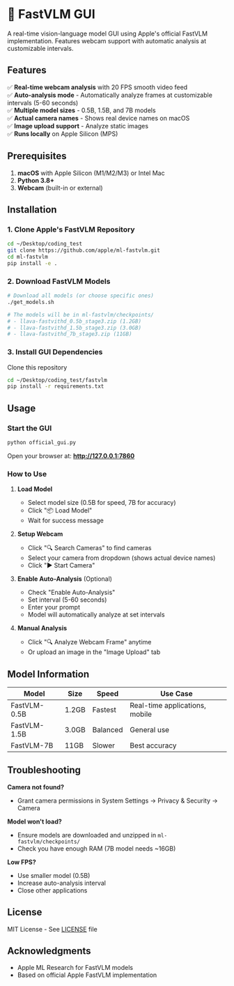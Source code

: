 # 🍎 FastVLM GUI

A real-time vision-language model GUI using Apple's official FastVLM implementation. Features webcam support with automatic analysis at customizable intervals.

## Features

✅ **Real-time webcam analysis** with 20 FPS smooth video feed  
✅ **Auto-analysis mode** - Automatically analyze frames at customizable intervals (5-60 seconds)  
✅ **Multiple model sizes** - 0.5B, 1.5B, and 7B models  
✅ **Actual camera names** - Shows real device names on macOS  
✅ **Image upload support** - Analyze static images  
✅ **Runs locally** on Apple Silicon (MPS)  

## Prerequisites

1. **macOS** with Apple Silicon (M1/M2/M3) or Intel Mac
2. **Python 3.8+**
3. **Webcam** (built-in or external)

## Installation

### 1. Clone Apple's FastVLM Repository

```bash
cd ~/Desktop/coding_test
git clone https://github.com/apple/ml-fastvlm.git
cd ml-fastvlm
pip install -e .
```

### 2. Download FastVLM Models

```bash
# Download all models (or choose specific ones)
./get_models.sh

# The models will be in ml-fastvlm/checkpoints/
# - llava-fastvithd_0.5b_stage3.zip (1.2GB)
# - llava-fastvithd_1.5b_stage3.zip (3.0GB)  
# - llava-fastvithd_7b_stage3.zip (11GB)
```

### 3. Install GUI Dependencies

Clone this repository

```bash
cd ~/Desktop/coding_test/fastvlm
pip install -r requirements.txt
```

## Usage

### Start the GUI

```bash
python official_gui.py
```

Open your browser at: **http://127.0.0.1:7860**

### How to Use

1. **Load Model**
   - Select model size (0.5B for speed, 7B for accuracy)
   - Click "📦 Load Model"
   - Wait for success message

2. **Setup Webcam**
   - Click "🔍 Search Cameras" to find cameras
   - Select your camera from dropdown (shows actual device names)
   - Click "▶️ Start Camera"

3. **Enable Auto-Analysis** (Optional)
   - Check "Enable Auto-Analysis"
   - Set interval (5-60 seconds)
   - Enter your prompt
   - Model will automatically analyze at set intervals

4. **Manual Analysis**
   - Click "🔍 Analyze Webcam Frame" anytime
   - Or upload an image in the "Image Upload" tab

## Model Information

| Model | Size | Speed | Use Case |
|-------|------|-------|----------|
| FastVLM-0.5B | 1.2GB | Fastest | Real-time applications, mobile |
| FastVLM-1.5B | 3.0GB | Balanced | General use |
| FastVLM-7B | 11GB | Slower | Best accuracy |

## Troubleshooting

**Camera not found?**
- Grant camera permissions in System Settings → Privacy & Security → Camera

**Model won't load?**
- Ensure models are downloaded and unzipped in `ml-fastvlm/checkpoints/`
- Check you have enough RAM (7B model needs ~16GB)

**Low FPS?**
- Use smaller model (0.5B)
- Increase auto-analysis interval
- Close other applications

## License

MIT License - See [LICENSE](LICENSE) file

## Acknowledgments

- Apple ML Research for FastVLM models
- Based on official Apple FastVLM implementation
